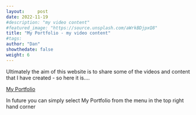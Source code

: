 ```yaml
---
layout:     post
date: 2022-11-19
#description: "my video content"
#featured_image: "https://source.unsplash.com/aWrkBDjpxQ8"
title: "My Portfolio - my video content"
#tags:
author: "Dan"
showthedate: false
weight: 6
---
```


Ultimately the aim of this website is to share some of the videos and content that I have created - so here it is....

[My Portfolio](/series/video/)

In future you can simply select My Portfolio from the menu in the top right hand corner